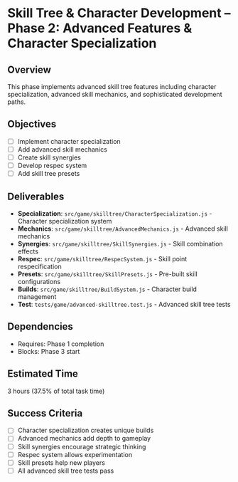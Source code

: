 # Skill Tree & Character Development – Phase 2: Advanced Features & Character Specialization

## Overview
This phase implements advanced skill tree features including character specialization, advanced skill mechanics, and sophisticated development paths.

## Objectives
- [ ] Implement character specialization
- [ ] Add advanced skill mechanics
- [ ] Create skill synergies
- [ ] Develop respec system
- [ ] Add skill tree presets

## Deliverables
- **Specialization**: `src/game/skilltree/CharacterSpecialization.js` - Character specialization system
- **Mechanics**: `src/game/skilltree/AdvancedMechanics.js` - Advanced skill mechanics
- **Synergies**: `src/game/skilltree/SkillSynergies.js` - Skill combination effects
- **Respec**: `src/game/skilltree/RespecSystem.js` - Skill point respecification
- **Presets**: `src/game/skilltree/SkillPresets.js` - Pre-built skill configurations
- **Builds**: `src/game/skilltree/BuildSystem.js` - Character build management
- **Test**: `tests/game/advanced-skilltree.test.js` - Advanced skill tree tests

## Dependencies
- Requires: Phase 1 completion
- Blocks: Phase 3 start

## Estimated Time
3 hours (37.5% of total task time)

## Success Criteria
- [ ] Character specialization creates unique builds
- [ ] Advanced mechanics add depth to gameplay
- [ ] Skill synergies encourage strategic thinking
- [ ] Respec system allows experimentation
- [ ] Skill presets help new players
- [ ] All advanced skill tree tests pass 
